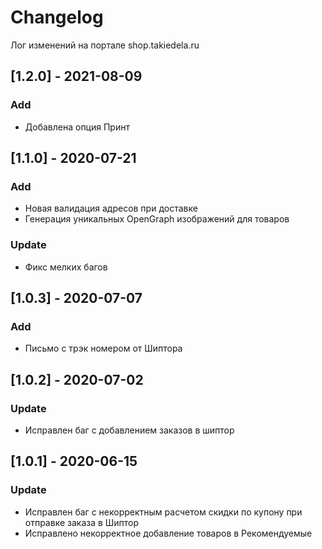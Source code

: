 # Changelog
Лог изменений на портале shop.takiedela.ru

## [1.2.0] - 2021-08-09

### Add
- Добавлена опция Принт

## [1.1.0] - 2020-07-21

### Add
- Новая валидация адресов при доставке
- Генерация уникальных OpenGraph изображений для товаров

### Update
- Фикс мелких багов

## [1.0.3] - 2020-07-07

### Add
- Письмо с трэк номером от Шиптора

## [1.0.2] - 2020-07-02

### Update
- Исправлен баг с добавлением заказов в шиптор

## [1.0.1] - 2020-06-15

### Update
- Исправлен баг с некорректным расчетом скидки по купону при отправке заказа в Шиптор
- Исправлено некорректное добавление товаров в Рекомендуемые 